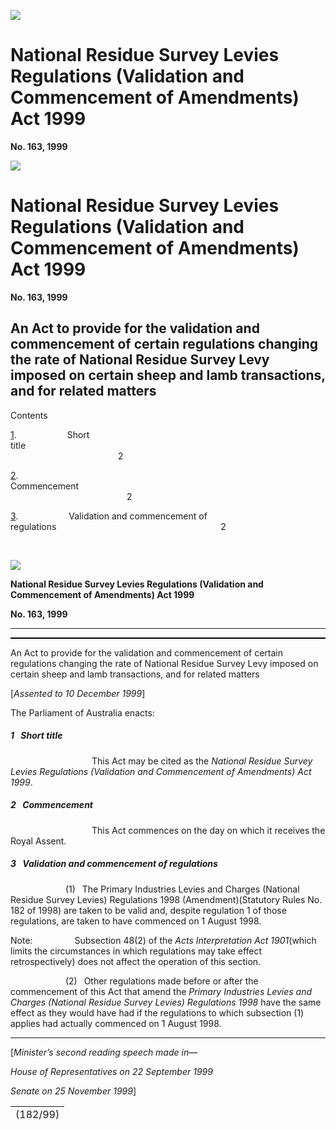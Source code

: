 ![](http://www.comlaw.gov.au/Details/C2004C01074/Html/image001.gif)

# National Residue Survey Levies Regulations (Validation and Commencement of Amendments) Act 1999

**No. 163, 1999** 

![](http://www.comlaw.gov.au/Details/C2004C01074/Html/image001.gif)

# National Residue Survey Levies Regulations (Validation and Commencement of Amendments) Act 1999

**No. 163, 1999**

## An Act to provide for the validation and commencement of certain regulations changing the rate of National Residue Survey Levy imposed on certain sheep and lamb transactions, and for related matters

Contents

[1](#1).            Short title                                                                                             2

[2](#2).            Commencement                                                                                   2

[3](#3).            Validation and commencement of regulations                                      2

 

![](http://www.comlaw.gov.au/Details/C2004C01074/Html/image001.gif)

**National Residue Survey Levies Regulations (Validation and Commencement of Amendments) Act 1999**

**No. 163, 1999**

* * *

<div style="border:none;border-top:solid windowtext 1.5pt;padding:0cm 0cm 0cm 0cm">

</div>

An Act to provide for the validation and commencement of certain regulations changing the rate of National Residue Survey Levy imposed on certain sheep and lamb transactions, and for related matters

[_Assented to 10 December 1999_]

The Parliament of Australia enacts:

##### <a id="1"></a>1  Short title

                   This Act may be cited as the _National Residue Survey Levies Regulations (Validation and Commencement of Amendments) Act 1999_.

##### <a id="2"></a>2  Commencement

                   This Act commences on the day on which it receives the Royal Assent.

##### <a id="3"></a>3  Validation and commencement of regulations

             (1)  The Primary Industries Levies and Charges (National Residue Survey Levies) Regulations 1998 (Amendment)(Statutory Rules No. 182 of 1998) are taken to be valid and, despite regulation 1 of those regulations, are taken to have commenced on 1 August 1998.

Note:          Subsection 48(2) of the _Acts Interpretation Act 1901_(which limits the circumstances in which regulations may take effect retrospectively) does not affect the operation of this section.

             (2)  Other regulations made  before or after the commencement of this Act that amend the _Primary Industries Levies and Charges (National Residue Survey Levies) Regulations 1998_ have the same effect as they would have had if the regulations to which subsection (1) applies had actually commenced on 1 August 1998.

* * *

[_Minister’s second reading speech made in—_

_House of Representatives on 22 September 1999_

_Senate on 25 November 1999_]

<div>

<table hspace="0" vspace="0" height="22">
<colgroup>
  <col width="NaN%">
</colgroup>

<tr>
  <td align="left" height="22">
    <div>(182/99)</div>
  </td>
</tr></table>

</div>

 

 

 

